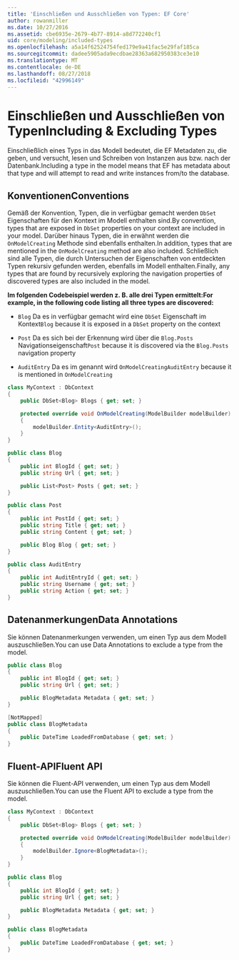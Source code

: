```yaml
---
title: 'Einschließen und Ausschließen von Typen: EF Core'
author: rowanmiller
ms.date: 10/27/2016
ms.assetid: cbe6935e-2679-4b77-8914-a8d772240cf1
uid: core/modeling/included-types
ms.openlocfilehash: a5a14f62524754fed179e9a41fac5e29faf185ca
ms.sourcegitcommit: dadee5905ada9ecdbae28363a682950383ce3e10
ms.translationtype: MT
ms.contentlocale: de-DE
ms.lasthandoff: 08/27/2018
ms.locfileid: "42996149"
---
```

# <a name="including--excluding-types"></a><span data-ttu-id="220b1-102">Einschließen und Ausschließen von Typen</span><span class="sxs-lookup"><span data-stu-id="220b1-102">Including & Excluding Types</span></span>

<span data-ttu-id="220b1-103">Einschließlich eines Typs in das Modell bedeutet, die EF Metadaten zu, die geben, und versucht, lesen und Schreiben von Instanzen aus bzw. nach der Datenbank.</span><span class="sxs-lookup"><span data-stu-id="220b1-103">Including a type in the model means that EF has metadata about that type and will attempt to read and write instances from/to the database.</span></span>

## <a name="conventions"></a><span data-ttu-id="220b1-104">Konventionen</span><span class="sxs-lookup"><span data-stu-id="220b1-104">Conventions</span></span>

<span data-ttu-id="220b1-105">Gemäß der Konvention, Typen, die in verfügbar gemacht werden `DbSet` Eigenschaften für den Kontext im Modell enthalten sind.</span><span class="sxs-lookup"><span data-stu-id="220b1-105">By convention, types that are exposed in `DbSet` properties on your context are included in your model.</span></span> <span data-ttu-id="220b1-106">Darüber hinaus Typen, die in erwähnt werden die `OnModelCreating` Methode sind ebenfalls enthalten.</span><span class="sxs-lookup"><span data-stu-id="220b1-106">In addition, types that are mentioned in the `OnModelCreating` method are also included.</span></span> <span data-ttu-id="220b1-107">Schließlich sind alle Typen, die durch Untersuchen der Eigenschaften von entdeckten Typen rekursiv gefunden werden, ebenfalls im Modell enthalten.</span><span class="sxs-lookup"><span data-stu-id="220b1-107">Finally, any types that are found by recursively exploring the navigation properties of discovered types are also included in the model.</span></span>

<span data-ttu-id="220b1-108">**Im folgenden Codebeispiel werden z. B. alle drei Typen ermittelt:**</span><span class="sxs-lookup"><span data-stu-id="220b1-108">**For example, in the following code listing all three types are discovered:**</span></span>

* <span data-ttu-id="220b1-109">`Blog` Da es in verfügbar gemacht wird eine `DbSet` Eigenschaft im Kontext</span><span class="sxs-lookup"><span data-stu-id="220b1-109">`Blog` because it is exposed in a `DbSet` property on the context</span></span>

* <span data-ttu-id="220b1-110">`Post` Da es sich bei der Erkennung wird über die `Blog.Posts` Navigationseigenschaft</span><span class="sxs-lookup"><span data-stu-id="220b1-110">`Post` because it is discovered via the `Blog.Posts` navigation property</span></span>

* <span data-ttu-id="220b1-111">`AuditEntry` Da es im genannt wird `OnModelCreating`</span><span class="sxs-lookup"><span data-stu-id="220b1-111">`AuditEntry` because it is mentioned in `OnModelCreating`</span></span>

<!-- [!code-csharp[Main](samples/core/Modeling/Conventions/Samples/IncludedTypes.cs?highlight=3,7,16)] -->
``` csharp
class MyContext : DbContext
{
    public DbSet<Blog> Blogs { get; set; }

    protected override void OnModelCreating(ModelBuilder modelBuilder)
    {
        modelBuilder.Entity<AuditEntry>();
    }
}

public class Blog
{
    public int BlogId { get; set; }
    public string Url { get; set; }

    public List<Post> Posts { get; set; }
}

public class Post
{
    public int PostId { get; set; }
    public string Title { get; set; }
    public string Content { get; set; }

    public Blog Blog { get; set; }
}

public class AuditEntry
{
    public int AuditEntryId { get; set; }
    public string Username { get; set; }
    public string Action { get; set; }
}
```

## <a name="data-annotations"></a><span data-ttu-id="220b1-112">Datenanmerkungen</span><span class="sxs-lookup"><span data-stu-id="220b1-112">Data Annotations</span></span>

<span data-ttu-id="220b1-113">Sie können Datenanmerkungen verwenden, um einen Typ aus dem Modell auszuschließen.</span><span class="sxs-lookup"><span data-stu-id="220b1-113">You can use Data Annotations to exclude a type from the model.</span></span>

<!-- [!code-csharp[Main](samples/core/Modeling/DataAnnotations/Samples/IgnoreType.cs?highlight=9)] -->
``` csharp
public class Blog
{
    public int BlogId { get; set; }
    public string Url { get; set; }

    public BlogMetadata Metadata { get; set; }
}

[NotMapped]
public class BlogMetadata
{
    public DateTime LoadedFromDatabase { get; set; }
}
```

## <a name="fluent-api"></a><span data-ttu-id="220b1-114">Fluent-API</span><span class="sxs-lookup"><span data-stu-id="220b1-114">Fluent API</span></span>

<span data-ttu-id="220b1-115">Sie können die Fluent-API verwenden, um einen Typ aus dem Modell auszuschließen.</span><span class="sxs-lookup"><span data-stu-id="220b1-115">You can use the Fluent API to exclude a type from the model.</span></span>

<!-- [!code-csharp[Main](samples/core/Modeling/FluentAPI/Samples/IgnoreType.cs?highlight=7)] -->
``` csharp
class MyContext : DbContext
{
    public DbSet<Blog> Blogs { get; set; }

    protected override void OnModelCreating(ModelBuilder modelBuilder)
    {
        modelBuilder.Ignore<BlogMetadata>();
    }
}

public class Blog
{
    public int BlogId { get; set; }
    public string Url { get; set; }

    public BlogMetadata Metadata { get; set; }
}

public class BlogMetadata
{
    public DateTime LoadedFromDatabase { get; set; }
}
```
